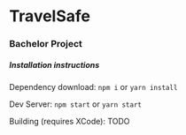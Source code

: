 # TravelSafe

### Bachelor Project

##### Installation instructions

Dependency download:
`npm i` or `yarn install`

Dev Server:
`npm start` or `yarn start`

Building (requires XCode):
TODO
